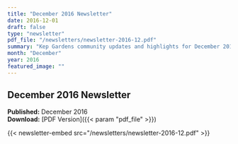 ```yaml
---
title: "December 2016 Newsletter"
date: 2016-12-01
draft: false
type: "newsletter"
pdf_file: "/newsletters/newsletter-2016-12.pdf"
summary: "Kep Gardens community updates and highlights for December 2016"
month: "December"
year: 2016
featured_image: ""
---
```


## December 2016 Newsletter

**Published:** December 2016  
**Download:** [PDF Version]({{< param "pdf_file" >}})

{{< newsletter-embed src="/newsletters/newsletter-2016-12.pdf" >}}
